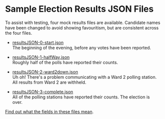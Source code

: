 # Sample Election Results JSON Files

To assist with testing, four mock results files are available.
Candidate names have been changed to avoid showing favouritism,
but are consistent across the four files.

- [resultsJSON-0-start.json](resultsJSON-0-start.json)<br />
  The beginning of the evening, before any votes have been reported.

- [resultsJSON-1-halfWay.json](resultsJSON-1-halfWay.json)<br />
  Roughly half of the polls have reported their counts.

- [resultsJSON-2-ward2down.json](resultsJSON-2-ward2down.json)<br />
  Uh oh!  There's a problem communicating with a Ward 2 polling station.
  All results from Ward 2 are withheld.

- [resultsJSON-3-complete.json](resultsJSON-3-complete.json)<br />
  All of the polling stations have reported their counts.
  The election is over.

[Find out what the fields in these files mean](../resultsJSON.md).
